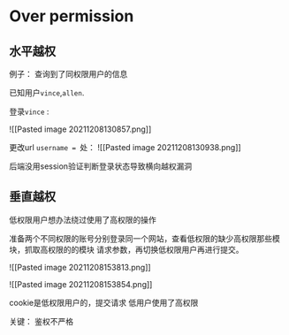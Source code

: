 # Over permission


 ## 水平越权

例子： 查询到了同权限用户的信息

已知用户```vince```,```allen```.

登录```vince``` :

![[Pasted image 20211208130857.png]]

更改url ```username = ```处： 
![[Pasted image 20211208130938.png]]

后端没用session验证判断登录状态导致横向越权漏洞



## 垂直越权

低权限用户想办法绕过使用了高权限的操作

准备两个不同权限的账号分别登录同一个网站，查看低权限的缺少高权限那些模块，抓取高权限的的模块
请求参数，再切换低权限用户再进行提交。


![[Pasted image 20211208153813.png]]

![[Pasted image 20211208153854.png]]

cookie是低权限用户的，提交请求 低用户使用了高权限



关键： 鉴权不严格
